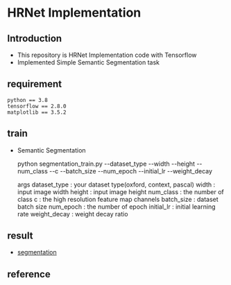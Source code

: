# HRNet Implementation
## Introduction
* This repository is HRNet Implementation code with Tensorflow
* Implemented Simple Semantic Segmentation task
## requirement
    python == 3.8
    tensorflow == 2.8.0
    matplotlib == 3.5.2
## train
* Semantic Segmentation

    python segmentation_train.py --dataset_type --width --height --num_class --c --batch_size
    --num_epoch --initial_lr --weight_decay   

    args
    dataset_type : your dataset type(oxford, context, pascal)
    width : input image width
    height : input image height
    num_class : the number of class
    c : the high resolution feature map channels
    batch_size : dataset batch size
    num_epoch : the number of epoch
    initial_lr : initial learning rate
    weight_decay : weight decay ratio
## result
* [segmentation](https://github.com/kwjinwoo/HRNet/tree/main/segmentation)
## reference